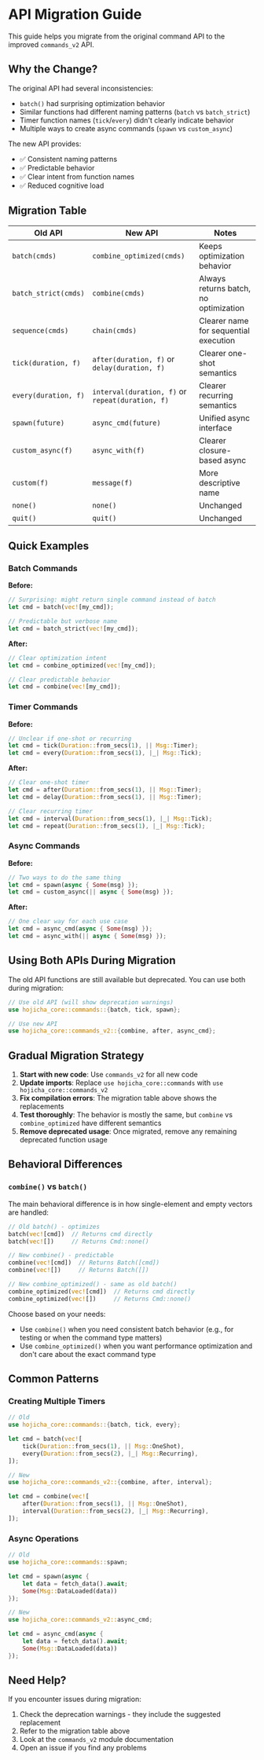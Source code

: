 # API Migration Guide

This guide helps you migrate from the original command API to the improved `commands_v2` API.

## Why the Change?

The original API had several inconsistencies:
- `batch()` had surprising optimization behavior
- Similar functions had different naming patterns (`batch` vs `batch_strict`)
- Timer function names (`tick`/`every`) didn't clearly indicate behavior
- Multiple ways to create async commands (`spawn` vs `custom_async`)

The new API provides:
- ✅ Consistent naming patterns
- ✅ Predictable behavior
- ✅ Clear intent from function names
- ✅ Reduced cognitive load

## Migration Table

| Old API | New API | Notes |
|---------|---------|-------|
| `batch(cmds)` | `combine_optimized(cmds)` | Keeps optimization behavior |
| `batch_strict(cmds)` | `combine(cmds)` | Always returns batch, no optimization |
| `sequence(cmds)` | `chain(cmds)` | Clearer name for sequential execution |
| `tick(duration, f)` | `after(duration, f)` or `delay(duration, f)` | Clearer one-shot semantics |
| `every(duration, f)` | `interval(duration, f)` or `repeat(duration, f)` | Clearer recurring semantics |
| `spawn(future)` | `async_cmd(future)` | Unified async interface |
| `custom_async(f)` | `async_with(f)` | Clearer closure-based async |
| `custom(f)` | `message(f)` | More descriptive name |
| `none()` | `none()` | Unchanged |
| `quit()` | `quit()` | Unchanged |

## Quick Examples

### Batch Commands

**Before:**
```rust
// Surprising: might return single command instead of batch
let cmd = batch(vec![my_cmd]);

// Predictable but verbose name
let cmd = batch_strict(vec![my_cmd]);
```

**After:**
```rust
// Clear optimization intent
let cmd = combine_optimized(vec![my_cmd]);

// Clear predictable behavior
let cmd = combine(vec![my_cmd]);
```

### Timer Commands

**Before:**
```rust
// Unclear if one-shot or recurring
let cmd = tick(Duration::from_secs(1), || Msg::Timer);
let cmd = every(Duration::from_secs(1), |_| Msg::Tick);
```

**After:**
```rust
// Clear one-shot timer
let cmd = after(Duration::from_secs(1), || Msg::Timer);
let cmd = delay(Duration::from_secs(1), || Msg::Timer);

// Clear recurring timer
let cmd = interval(Duration::from_secs(1), |_| Msg::Tick);
let cmd = repeat(Duration::from_secs(1), |_| Msg::Tick);
```

### Async Commands

**Before:**
```rust
// Two ways to do the same thing
let cmd = spawn(async { Some(msg) });
let cmd = custom_async(|| async { Some(msg) });
```

**After:**
```rust
// One clear way for each use case
let cmd = async_cmd(async { Some(msg) });
let cmd = async_with(|| async { Some(msg) });
```

## Using Both APIs During Migration

The old API functions are still available but deprecated. You can use both during migration:

```rust
// Use old API (will show deprecation warnings)
use hojicha_core::commands::{batch, tick, spawn};

// Use new API
use hojicha_core::commands_v2::{combine, after, async_cmd};
```

## Gradual Migration Strategy

1. **Start with new code**: Use `commands_v2` for all new code
2. **Update imports**: Replace `use hojicha_core::commands` with `use hojicha_core::commands_v2`
3. **Fix compilation errors**: The migration table above shows the replacements
4. **Test thoroughly**: The behavior is mostly the same, but `combine` vs `combine_optimized` have different semantics
5. **Remove deprecated usage**: Once migrated, remove any remaining deprecated function usage

## Behavioral Differences

### `combine()` vs `batch()`

The main behavioral difference is in how single-element and empty vectors are handled:

```rust
// Old batch() - optimizes
batch(vec![cmd])  // Returns cmd directly
batch(vec![])     // Returns Cmd::none()

// New combine() - predictable
combine(vec![cmd])  // Returns Batch([cmd])
combine(vec![])     // Returns Batch([])

// New combine_optimized() - same as old batch()
combine_optimized(vec![cmd])  // Returns cmd directly
combine_optimized(vec![])     // Returns Cmd::none()
```

Choose based on your needs:
- Use `combine()` when you need consistent batch behavior (e.g., for testing or when the command type matters)
- Use `combine_optimized()` when you want performance optimization and don't care about the exact command type

## Common Patterns

### Creating Multiple Timers

```rust
// Old
use hojicha_core::commands::{batch, tick, every};

let cmd = batch(vec![
    tick(Duration::from_secs(1), || Msg::OneShot),
    every(Duration::from_secs(2), |_| Msg::Recurring),
]);
```

```rust
// New
use hojicha_core::commands_v2::{combine, after, interval};

let cmd = combine(vec![
    after(Duration::from_secs(1), || Msg::OneShot),
    interval(Duration::from_secs(2), |_| Msg::Recurring),
]);
```

### Async Operations

```rust
// Old
use hojicha_core::commands::spawn;

let cmd = spawn(async {
    let data = fetch_data().await;
    Some(Msg::DataLoaded(data))
});
```

```rust
// New
use hojicha_core::commands_v2::async_cmd;

let cmd = async_cmd(async {
    let data = fetch_data().await;
    Some(Msg::DataLoaded(data))
});
```

## Need Help?

If you encounter issues during migration:
1. Check the deprecation warnings - they include the suggested replacement
2. Refer to the migration table above
3. Look at the `commands_v2` module documentation
4. Open an issue if you find any problems